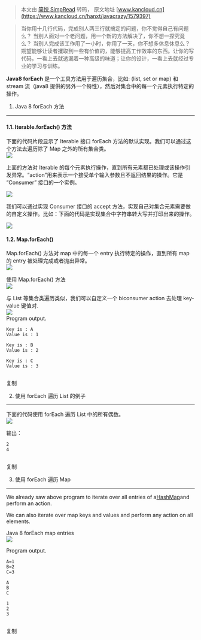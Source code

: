 > 本文由 [简悦 SimpRead](http://ksria.com/simpread/) 转码， 原文地址 [www.kancloud.cn](https://www.kancloud.cn/hanxt/javacrazy/1579397)

> 当你用十几行代码，完成别人两三行就搞定的问题，你不觉得自己有问题么？ 当别人面对一个老问题，用一个新的方法解决了，你不想一探究竟么？ 当别人完成该工作用了一小时，你用了一天，你不想多休息休息么？ 期望能够让读者攫取到一些有价值的，能够提高工作效率的东西。让你的写代码，一看上去就透漏着一种高级的味道；让你的设计，一看上去就经过专业的学习与训练。

**Java8 forEach** 是一个工具方法用于遍历集合，比如: (list, set or map) 和 stream 流（java8 提供的另外一个特性），然后对集合中的每一个元素执行特定的操作。

1. Java 8 forEach 方法
--------------------

#### 1.1. Iterable.forEach() 方法

下面的代码片段显示了 Iterable 接口 forEach 方法的默认实现。我们可以通过这个方法去遍历除了 Map 之外的所有集合类。  
![](https://img.kancloud.cn/cf/ce/cfcebc1645f035a9597d6f0d120f810a_464x181.png)

上面的方法对 Iterable 的每个元素执行操作，直到所有元素都已处理或该操作引发异常。“action”用来表示一个接受单个输入参数且不返回结果的操作。它是 “Consumer” 接口的一个实例。

![](https://img.kancloud.cn/f6/ac/f6acbe2b8fb14f718a7e2f3cf940e980_568x218.png)

我们可以通过实现 Consumer 接口的 accept 方法，实现自己对集合元素需要做的自定义操作。比如：下面的代码是实现集合中字符串转大写并打印出来的操作。

![](https://img.kancloud.cn/c2/41/c2415cdf1368acb1c11a0d9c7888cef8_572x374.png)

#### 1.2. Map.forEach()

Map.forEach() 方法对 map 中的每一个 entry 执行特定的操作，直到所有 map 的 entry 被处理完成或者抛出异常。  
![](https://img.kancloud.cn/e5/fa/e5fa75e1e848d00d76447bcdfba2651e_606x337.png)

使用 Map.forEach() 方法  
![](https://img.kancloud.cn/f6/bf/f6bff1608225b3d5923e8986efb012c0_520x325.png)

与 List 等集合类遍历类似，我们可以自定义一个 biconsumer action 去处理 key-value 键值对.  
![](https://img.kancloud.cn/63/0f/630fee49958b3af7322278dbf8c4b71d_435x307.png)  
Program output.

```
Key is : A
Value is : 1
 
Key is : B
Value is : 2
 
Key is : C
Value is : 3


```

复制

2. 使用 forEach 遍历 List 的例子
-------------------------

下面的代码使用 forEach 遍历 List 中的所有偶数。  
![](https://img.kancloud.cn/71/ef/71ef84531ebb29008d25f61806223db5_476x180.png)

输出：

```
2
4


```

复制

3. 使用 forEach 遍历 Map
--------------------

We already saw above program to iterate over all entries of a[HashMap](https://howtodoinjava.com/java-hashmap/)and perform an action.

We can also iterate over map keys and values and perform any action on all elements.

Java 8 forEach map entries  
![](https://img.kancloud.cn/bd/9a/bd9a0e0508cac02e9b5c0196d193ed9a_590x430.png)

Program output.

```
A=1
B=2
C=3
 
A
B
C
 
1
2
3


```

复制